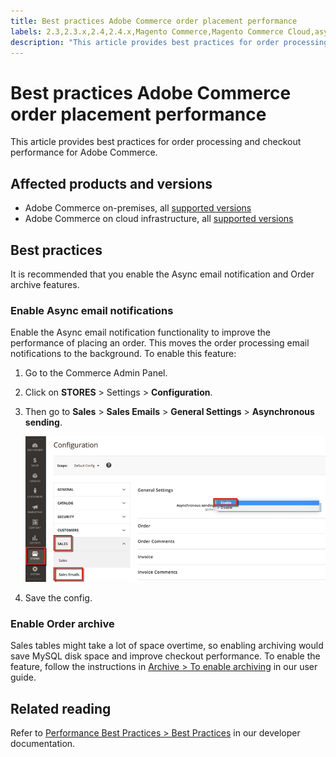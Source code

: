 ```yaml
---
title: Best practices Adobe Commerce order placement performance
labels: 2.3,2.3.x,2.4,2.4.x,Magento Commerce,Magento Commerce Cloud,asynchronous sending,best practices,email,orders,performance,archive,Adobe Commerce,cloud infrastructure,on-premises
description: "This article provides best practices for order processing and checkout performance for Adobe Commerce."
---
```


# Best practices Adobe Commerce order placement performance

This article provides best practices for order processing and checkout performance for Adobe Commerce.

## Affected products and versions

* Adobe Commerce on-premises, all [supported versions](https://magento.com/sites/default/files/magento-software-lifecycle-policy.pdf)
* Adobe Commerce on cloud infrastructure, all [supported versions](https://magento.com/sites/default/files/magento-software-lifecycle-policy.pdf)

## Best practices

It is recommended that you enable the Async email notification and Order archive features.

### Enable Async email notifications

Enable the Async email notification functionality to improve the performance of placing an order. This moves the order processing email notifications to the background. To enable this feature:

1. Go to the Commerce Admin Panel.
1. Click on **STORES** > Settings > **Configuration**.
1. Then go to **Sales** > **Sales Emails** > **General Settings** > **Asynchronous sending**.

   ![asynchronous_sales_emails_magento_2.4.1.png](assets/asynchronous_sales_emails_magento_2.4.1.png)

1. Save the config.

### Enable Order archive

Sales tables might take a lot of space overtime, so enabling archiving would save MySQL disk space and improve checkout performance.
To enable the feature, follow the instructions in [Archive > To enable archiving](https://docs.magento.com/user-guide/sales/order-archive.html#to-enable-archiving) in our user guide.

## Related reading

Refer to [Performance Best Practices > Best Practices](https://devdocs.magento.com/guides/v2.4/performance-best-practices/configuration.html#asynchronous-email-notifications) in our developer documentation.
